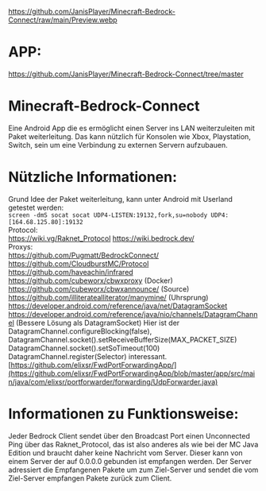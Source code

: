 https://github.com/JanisPlayer/Minecraft-Bedrock-Connect/raw/main/Preview.webp
# APP:  
https://github.com/JanisPlayer/Minecraft-Bedrock-Connect/tree/master

# Minecraft-Bedrock-Connect
Eine Android App die es ermöglicht einen Server ins LAN weiterzuleiten mit Paket weiterleitung.
Das kann nützlich für Konsolen wie Xbox, Playstation, Switch, sein um eine Verbindung zu externen Servern aufzubauen.

# Nützliche Informationen:  
Grund Idee der Paket weiterleitung, kann unter Android mit Userland getestet werden:  
```screen -dmS socat socat UDP4-LISTEN:19132,fork,su=nobody UDP4:[164.68.125.80]:19132```  
Protocol:  
https://wiki.vg/Raknet_Protocol 
https://wiki.bedrock.dev/  
Proxys:  
https://github.com/Pugmatt/BedrockConnect/  
https://github.com/CloudburstMC/Protocol  
https://github.com/haveachin/infrared  
https://github.com/cubeworx/cbwxproxy (Docker)  
https://github.com/cubeworx/cbwxannounce/ (Source)  
https://github.com/illiteratealliterator/manymine/ (Uhrsprung)  
https://developer.android.com/reference/java/net/DatagramSocket
https://developer.android.com/reference/java/nio/channels/DatagramChannel (Bessere Lösung als DatagramSocket)
Hier ist der DatagramChannel.configureBlocking(false), DatagramChannel.socket().setReceiveBufferSize(MAX_PACKET_SIZE) DatagramChannel.socket().setSoTimeout(100) DatagramChannel.register(Selector) interessant.
[https://github.com/elixsr/FwdPortForwardingApp/](https://github.com/elixsr/FwdPortForwardingApp/blob/master/app/src/main/java/com/elixsr/portforwarder/forwarding/UdpForwarder.java)

# Informationen zu Funktionsweise:
Jeder Bedrock Client sendet über den Broadcast Port einen Unconnected Ping über das Raknet_Protocol, das ist also anderes als wie bei der MC Java Edition und braucht daher keine Nachricht vom Server.
Dieser kann von einem Server der auf 0.0.0.0 gebunden ist empfangen werden.
Der Server adressiert die Empfangenen Pakete um zum Ziel-Server und sendet die vom Ziel-Server empfangen Pakete zurück zum Client.
